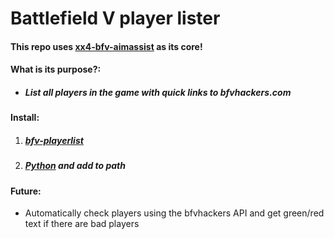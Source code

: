 # Battlefield V player lister
#### This repo uses [xx4-bfv-aimassist](https://github.com/exex4/xx4-bfv-aimassist) as its core!
#### What is its purpose?:
 - ##### List all players in the game with quick links to bfvhackers.com
#### Install:
1. ##### [bfv-playerlist](https://github.com/perheld/bfv-playerlist)
2. ##### [Python](https://www.python.org/downloads/) and add to path

#### Future:
 - Automatically check players using the bfvhackers API and get green/red text if there are bad players
